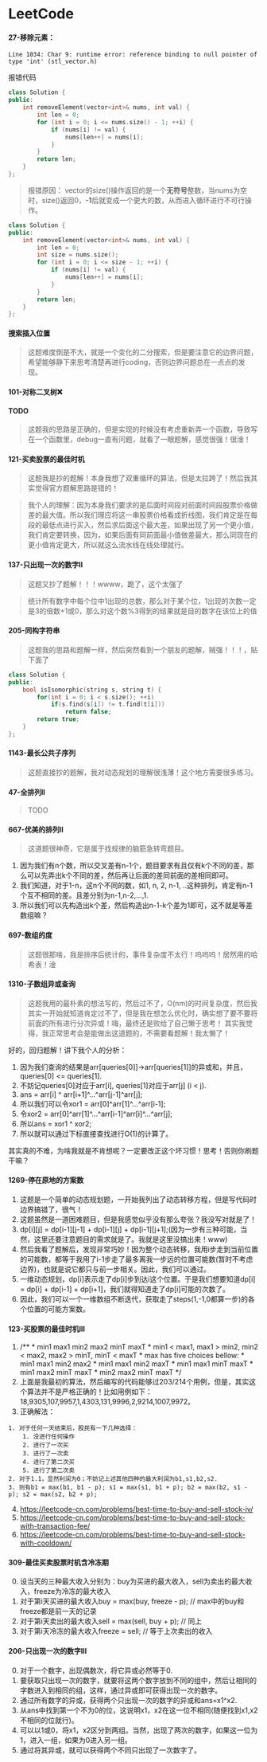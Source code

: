 # LeetCode



#### 27-移除元素：
`Line 1034: Char 9: runtime error: reference binding to null pointer of type 'int' (stl_vector.h)`

报错代码
```C++
class Solution {
public:
    int removeElement(vector<int>& nums, int val) {
        int len = 0;
        for (int i = 0; i <= nums.size() - 1; ++i) {
            if (nums[i] != val) {
                nums[len++] = nums[i];
            }
        }
        return len;
    }
};
``` 
> 报错原因： vector的size()操作返回的是一个**无符号**整数，当nums为空时，size()返回0，**-1**后就变成一个更大的数，从而进入循环进行不可行操作。

```C++
class Solution {
public:
    int removeElement(vector<int>& nums, int val) {
        int len = 0;
        int size = nums.size();
        for (int i = 0; i <= size - 1; ++i) {
            if (nums[i] != val) {
                nums[len++] = nums[i];
            }
        }
        return len;
    }
};

```


#### 搜索插入位置
> 这题难度倒是不大，就是一个变化的二分搜索，但是要注意它的边界问题，希望能够静下来思考清楚再进行coding，否则边界问题总在一点点的发现。


#### 101-对称二叉树:x:
#### TODO
> 这题我的思路是正确的，但是实现的时候没有考虑重新弄一个函数，导致写在一个函数里，debug一直有问题，就看了一眼题解，感觉很强！很淦！


#### 121-买卖股票的最佳时机
> 这题我是抄的题解！本身我想了双重循环的算法，但是太拉跨了！然后我其实觉得官方题解思路是错的！

> 我个人的理解：因为本身我们要求的是后面时间段对前面时间段股票价格做差的最大值。所以我们理应将这一串股票价格看成折线图，我们肯定是在每段的最低点进行买入，然后求后面这个最大差，如果出现了另一个更小值，我们肯定要转换，因为，如果后面有同前面最小值做差最大，那么同现在的更小值肯定更大，所以就这么流水线在线处理就行。

#### 137-只出现一次的数字II
> 这题又抄了题解！！！wwww，跪了，这个太强了


> 统计所有数字中每个位中1出现的总数，那么对于某个位，1出现的次数一定是3的倍数+1或0，那么对这个数%3得到的结果就是目的数字在该位上的值


#### 205-同构字符串
> 这题我的思路和题解一样，然后突然看到一个朋友的题解，贼强！！！，贴下面了

```c++
class Solution {
public:
    bool isIsomorphic(string s, string t) {
        for(int i = 0; i < s.size(); ++i)
            if(s.find(s[i]) != t.find(t[i]))
                return false;
        return true;
    }
};
```


#### 1143-最长公共子序列
> 这题直接抄的题解，我对动态规划的理解很浅薄！这个地方需要很多练习。

#### 47-全排列II
> TODO


#### 667-优美的排列II
>这道题很神奇，它是属于找规律的脑筋急转弯题目。

1. 因为我们有n个数，所以交叉差有n-1个，题目要求有且仅有k个不同的差，那么可以先弄出k个不同的差，然后再让后面的差同前面的差相同即可。
2. 我们知道，对于1-n，这n个不同的数，如1, n, 2, n-1, ..这种排列，肯定有n-1个互不相同的差。且差分别为n-1,n-2,...,1.
3. 所以我们可以先构造出k个差，然后构造出n-1-k个差为1即可，这不就是等差数组嘛？


#### 697-数组的度
> 这题很那啥，我是排序后统计的，事件复杂度不太行！呜呜呜！居然用的哈希表！淦


#### 1310-子数组异或查询
> 这题我用的最朴素的想法写的，然后过不了，O(nm)的时间复杂度，然后我其实一开始就知道肯定过不了，但是我在想怎么优化时，确实想了要不要将前面的所有进行分次异或！嗨，最终还是败给了自己懒于思考！
其实我觉得，我正常思考会是能做出这道题的，不需要看题解！我太懒了！

好的，回归题解！讲下我个人的分析：
1. 因为我们查询的结果是arr[queries[0]]->arr[queries[1]]的异或和，并且，queries[0] <= queries[1].
2. 不妨记queries[0]对应于arr[i], queries[1]对应于arr[j] (i < j).
3. ans = arr[i] ^ arr[i+1]^...^arr[j-1]^arr[j];
4. 所以我们可以令xor1 = arr[0]^arr[1]^...^arr[i-1];
5. 令xor2 = arr[0]^arr[1]^...^arr[i-1]^arr[i]^...^arr[j];
6. 所以ans = xor1 ^ xor2;
7. 所以就可以通过下标直接查找进行O(1)的计算了。

其实真的不难，为啥我就是不肯想呢？一定要改正这个坏习惯！思考！否则你刷题干嘛？


#### 1269-停在原地的方案数
1. 这题是一个简单的动态规划题，一开始我列出了动态转移方程，但是写代码时边界搞错了，很气！
2. 这题虽然是一道困难题目，但是我感觉似乎没有那么夸张？我没写对就是了！
3. dp[i][j] = dp[i-1][j-1] + dp[i-1][j] + dp[i-1][j+1];(因为一步有三种可能，当然，这里还要注意题目的需求就是了。我就是这里没搞出来！www)
4. 然后我看了题解后，发现非常巧妙！因为整个动态转移，我用i步走到当前位置的可能数，都等于我用了i-1步走了最多离我一步远的位置可能数(暂时不考虑边界)，也就是说它都只与前一步相关。因此，我们可以通过。
5. 一维动态规划，dp[i]表示走了dp[i]步到达i这个位置。于是我们想要知道dp[i] = dp[i] + dp[i-1] + dp[i+1]，我们就得知道走了dp[i]可能的次数了。
6. 因此，我们可以一个一维数组不断迭代，获取走了steps(1,-1,0都算一步)的各个位置的可能方案数。


#### 123-买股票的最佳时机III
1. /**
         * min1 max1 min2 max2 minT maxT
         * min1 < max1, max1 > min2, min2 < max2, max2 > minT, minT < maxT
         * max has five choices bellow:
         * min1 max1 min2 max2
         * min1 max1 min2 maxT
         * min1 max1 minT maxT
         * min1 max2 minT maxT
         * min2 max2 minT maxT
        */
2. 上面是我最初的算法，然后编写的代码能够过203/214个用例，但是，其实这个算法并不是严格正确的！比如用例如下：18,9305,107,9957,1,4303,131,9996,2,9214,1007,9972。
3. 正确解法：
```
1. 对于任何一天结束后，股民有一下几种选择：
    1. 没进行任何操作
    2. 进行了一次买
    3. 进行了一次卖
    4. 进行了第二次买
    5. 进行了第二次卖
2. 对于1.1，显然利润为0；不妨记上述其他四种的最大利润为b1,s1,b2,s2.
3. 则有b1 = max(b1, b1 - p); s1 = max(s1, b1 + p); b2 = max(b2, s1 - p); s2 = max(s2, b2 + p);
```
4. https://leetcode-cn.com/problems/best-time-to-buy-and-sell-stock-iv/
5. https://leetcode-cn.com/problems/best-time-to-buy-and-sell-stock-with-transaction-fee/
6. https://leetcode-cn.com/problems/best-time-to-buy-and-sell-stock-with-cooldown/


#### 309-最佳买卖股票时机含冷冻期
0. 设当天的三种最大收入分别为：buy为买进的最大收入，sell为卖出的最大收入，freeze为冷冻的最大收入
1. 对于第i天买进的最大收入buy = max(buy, freeze - p); // max中的buy和freeze都是前一天的记录
2. 对于第i天卖出的最大收入sell = max(sell, buy + p); // 同上
3. 对于第i天冷冻的最大收入freeze = sell; // 等于上次卖出的收入

#### 206-只出现一次的数字III
0. 对于一个数字，出现偶数次，将它异或必然等于0.
1. 要获取只出现一次的数字，就要将这两个数字放到不同的组中，然后让相同的字数进入到相同的组，这样，通过异或即可获得出现一次的数字。
2. 通过所有数字的异或，获得两个只出现一次的数字的异或和ans=x1^x2.
3. 从ans中找到第一个不为0的位，这说明x1，x2在这一位不相同(随便找到x1,x2不相同的位就行)。
4. 可以以1或0，将x1，x2区分到两组。当然，出现了两次的数字，如果这一位为1，进入一组，如果为0进入另一组。
5. 通过将其异或，就可以获得两个不同只出现了一次数字了。